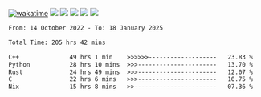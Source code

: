 [![wakatime](https://wakatime.com/badge/user/368879df-dc38-4b1a-86c4-8a2054a0e074.svg)](https://wakatime.com/@368879df-dc38-4b1a-86c4-8a2054a0e074)
<img src="https://img.shields.io/badge/Windows-0078D6?style=flat&logo=Windows&logoColor=white">
<img src="https://img.shields.io/badge/IntelliJ_IDEA-000000.svg?style=flat&logo=IntelliJ-IDEA&logoColor=white">
<img src="https://img.shields.io/badge/CLion-000000.svg?style=flat&logo=CLion&logoColor=white">
<img src="https://img.shields.io/badge/Visual_Studio_Code-007ACC?style=flat&logo=Visual-Studio-Code&logoColor=white">
<img src="https://img.shields.io/badge/Discord-5865F2?label=kano42&style=flat&logo=discord&logoColor=white">
<br>


<!--START_SECTION:waka-->

```txt
From: 14 October 2022 - To: 18 January 2025

Total Time: 205 hrs 42 mins

C++              49 hrs 1 min    >>>>>>-------------------   23.83 %
Python           28 hrs 10 mins  >>>----------------------   13.70 %
Rust             24 hrs 49 mins  >>>----------------------   12.07 %
C                22 hrs 6 mins   >>>----------------------   10.75 %
Nix              15 hrs 8 mins   >>-----------------------   07.36 %
```

<!--END_SECTION:waka-->
